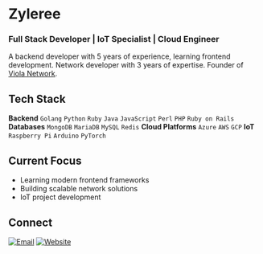 # Zyleree

### Full Stack Developer | IoT Specialist | Cloud Engineer

A  backend developer with 5 years of experience, learning frontend development. Network developer with 3 years of expertise. Founder of [Viola Network](https://violanetwork.com).

## Tech Stack
**Backend**
`Golang` `Python` `Ruby` `Java` `JavaScript` `Perl` `PHP` `Ruby on Rails`
**Databases**
`MongoDB` `MariaDB` `MySQL` `Redis`
**Cloud Platforms**
`Azure` `AWS` `GCP`
**IoT**
`Raspberry Pi` `Arduino` `PyTorch`

## Current Focus
- Learning modern frontend frameworks
- Building scalable network solutions
- IoT project development

## Connect
[![Email](https://img.shields.io/badge/Email-hi@zyleree.pro-blue?style=flat-square&logo=gmail)](mailto:hi@zyleree.pro)
[![Website](https://img.shields.io/badge/Website-Viola_Network-purple?style=flat-square&logo=firefox)](https://violanetwork.com)
